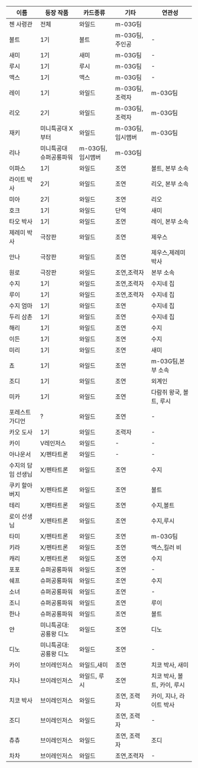 
|이름|등장 작품|카드종류|기타|연관성|
|---|---|---|---|---|
|첸 사령관|전체|와일드|m-03G팀|
|볼트|1기|볼트|m-03G팀,주인공|-|	
|새미|1기|새미|m-03G팀|-|
|루시|1기|루시|m-03G팀|-|
|맥스|1기|맥스|m-03G팀|-|
|레이|1기|와일드|m-03G팀, 조력자|m-03G팀|
|리오|2기|와일드|m-03G팀,조력자|m-03G팀|
|재키|미니특공대 X부터|와일드|m-03G팀,임시맴버|m-03G팀|
|리나|미니특공대 슈퍼공룡파워|m-03G팀,임시맴버|m-03G팀|
|이파스|1기|와일드|조연|볼트, 본부 소속|
|라이트 박사|2기|와일드|조연|리오, 본부 소속|
|미아|2기|와일드|조연|리오|
|호크|1기|와일드|단역|새미|
|타오 박사|1기|와일드|조연|레이, 본부 소속|
|제레미 박사|극장판|와일드|조연|제우스|
|안나|극장판|와일드|조연|제우스,제레미 박사|
|원로|극장판|와일드|조연,조력자|본부 소속|
|수지|1기|와일드|조연,조력자|수지네 집|
|루이|1기|와일드|조연,조력자|수지네 집|
|수지 엄마|1기|와일드|조연|수지네 집|
|두리 삼촌|1기|와일드|조연|수지네 집|
|해리|1기|와일드|조연|수지|
|이든|1기|와일드|조연|수지|
|미리|1기|와일드|조연|새미|
|쵸|1기|와일드|조연|m-03G팀,본부 소속|
|조디|1기|와일드|조연|외계인|
|미카|1기|와일드|조연|다람쥐 왕국, 볼트, 루시|
|포레스트 가디언|?|와일드|조연|-|
|카오 도사|1기|와일드|조력자|-|
|카이|V레인저스|와일드|-|-|
|아나운서|X/펜타트론|와일드|-|-|
|수지의 담임 선생님|X/펜타트론|와일드|조연|수지|
|쿠키 할아버지|X/펜타트론|와일드|조연|볼트|
|테리|X/펜타트론|와일드|조연|수지,볼트|
|로이 선생님|X/펜타트론|와일드|조연|수지,루시|
|타미|X/펜타트론|와일드|조연|m-03G팀|
|키라|X/펜타트론|와일드|조연|맥스,킬러 비|
|캐리|X/펜타트론|와일드|조연|수지|
|포포|슈퍼공룡파워|와일드|조연|-|
|쉐프|슈퍼공룡파워|와일드|조연|수지|
|소녀|슈퍼공룡파워|와일드|조연|-|
|조니|슈퍼공룡파워|와일드|조연|루이|
|한나|슈퍼공룡파워|와일드|조연|볼트|
|얀|미니특공대: 공룡왕 디노|와일드|조연|디노|
|디노|미니특공대: 공룡왕 디노|와일드|조연|-|
|카이|브이레인저스|와일드,새미|조연|치코 박사, 새미|
|지나|브이레인저스|와일드, 루시|조연|치코 박사, 볼트, 카이, 루시|
|치코 박사|브이레인저스|와일드|조연, 조력자|카이, 지나, 라이트 박사|
|조디|브이레인저스|와일드|조연, 조력자|-|
|츄츄|브이레인저스|와일드|조연, 조력자|조디|
|차차|브이레인저스|와일드|조연,조력자|-|